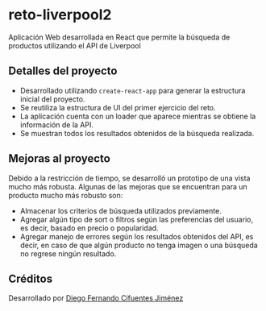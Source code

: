 # reto-liverpool2
Aplicación Web desarrollada en React que permite la búsqueda de productos utilizando el API de Liverpool

## Detalles del proyecto

- Desarrollado utilizando `create-react-app` para generar la estructura inicial del proyecto.
- Se reutiliza la estructura de UI del primer ejercicio del reto.
- La aplicación cuenta con un loader que aparece mientras se obtiene la información de la API.
- Se muestran todos los resultados obtenidos de la búsqueda realizada.

## Mejoras al proyecto

Debido a la restricción de tiempo, se desarrolló un prototipo de una vista mucho más robusta. Algunas de las mejoras que se encuentran para un producto mucho más robusto son:

- Almacenar los criterios de búsqueda utilizados previamente.
- Agregar algún tipo de sort o filtros según las preferencias del usuario, es decir, basado en precio o popularidad.
- Agregar manejo de errores según los resultados obtenidos del API, es decir, en caso de que algún producto no tenga imagen o una búsqueda no regrese ningún resultado.

## Créditos

Desarrollado por [Diego Fernando Cifuentes Jiménez](https://github.com/dnmiko) 

